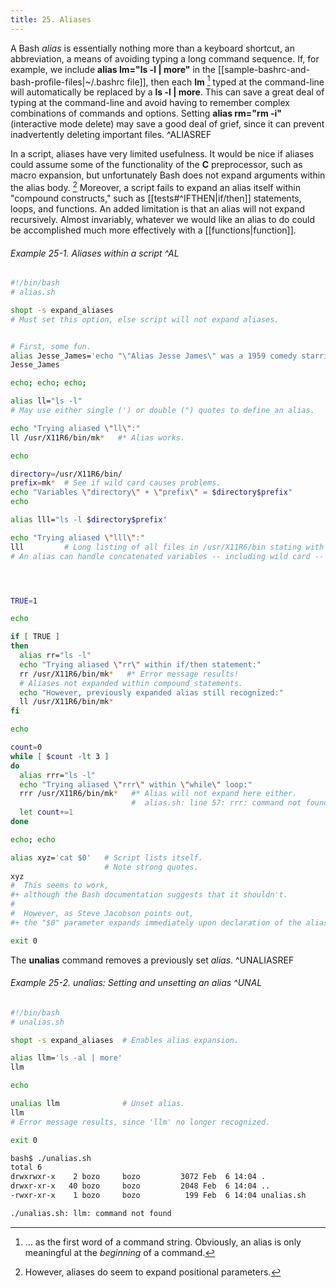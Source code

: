 ```yaml
---
title: 25. Aliases
---
```


A Bash *alias* is essentially nothing more than a keyboard shortcut, an abbreviation, a means of avoiding typing a long command sequence. If, for example, we include **alias lm="ls -l | more"** in the [[sample-bashrc-and-bash-profile-files|~/.bashrc file]], then each **lm** [^1] typed at the command-line will automatically be replaced by a **ls -l | more**. This can save a great deal of typing at the command-line and avoid having to remember complex combinations of commands and options. Setting **alias rm="rm -i"** (interactive mode delete) may save a good deal of grief, since it can prevent inadvertently deleting important files. ^ALIASREF

In a script, aliases have very limited usefulness. It would be nice if aliases could assume some of the functionality of the **C** preprocessor, such as macro expansion, but unfortunately Bash does not expand arguments within the alias body. [^2] Moreover, a script fails to expand an alias itself within "compound constructs," such as [[tests#^IFTHEN|if/then]] statements, loops, and functions. An added limitation is that an alias will not expand recursively. Almost invariably, whatever we would like an alias to do could be accomplished much more effectively with a [[functions|function]].

###### Example 25-1. Aliases within a script ^AL

```bash
#!/bin/bash
# alias.sh

shopt -s expand_aliases
# Must set this option, else script will not expand aliases.


# First, some fun.
alias Jesse_James='echo "\"Alias Jesse James\" was a 1959 comedy starring Bob Hope."'
Jesse_James

echo; echo; echo;

alias ll="ls -l"
# May use either single (') or double (") quotes to define an alias.

echo "Trying aliased \"ll\":"
ll /usr/X11R6/bin/mk*   #* Alias works.

echo

directory=/usr/X11R6/bin/
prefix=mk*  # See if wild card causes problems.
echo "Variables \"directory\" + \"prefix\" = $directory$prefix"
echo

alias lll="ls -l $directory$prefix"

echo "Trying aliased \"lll\":"
lll         # Long listing of all files in /usr/X11R6/bin stating with mk.
# An alias can handle concatenated variables -- including wild card -- o.k.




TRUE=1

echo

if [ TRUE ]
then
  alias rr="ls -l"
  echo "Trying aliased \"rr\" within if/then statement:"
  rr /usr/X11R6/bin/mk*   #* Error message results!
  # Aliases not expanded within compound statements.
  echo "However, previously expanded alias still recognized:"
  ll /usr/X11R6/bin/mk*
fi  

echo

count=0
while [ $count -lt 3 ]
do
  alias rrr="ls -l"
  echo "Trying aliased \"rrr\" within \"while\" loop:"
  rrr /usr/X11R6/bin/mk*   #* Alias will not expand here either.
                           #  alias.sh: line 57: rrr: command not found
  let count+=1
done 

echo; echo

alias xyz='cat $0'   # Script lists itself.
                     # Note strong quotes.
xyz
#  This seems to work,
#+ although the Bash documentation suggests that it shouldn't.
#
#  However, as Steve Jacobson points out,
#+ the "$0" parameter expands immediately upon declaration of the alias.

exit 0
```

The **unalias** command removes a previously set *alias*. ^UNALIASREF

###### Example 25-2. *unalias*: Setting and unsetting an alias ^UNAL

```bash
#!/bin/bash
# unalias.sh

shopt -s expand_aliases  # Enables alias expansion.

alias llm='ls -al | more'
llm

echo

unalias llm              # Unset alias.
llm
# Error message results, since 'llm' no longer recognized.

exit 0
```

```bash
bash$ ./unalias.sh
total 6
drwxrwxr-x    2 bozo     bozo         3072 Feb  6 14:04 .
drwxr-xr-x   40 bozo     bozo         2048 Feb  6 14:04 ..
-rwxr-xr-x    1 bozo     bozo          199 Feb  6 14:04 unalias.sh

./unalias.sh: llm: command not found
```

[^1]: ... as the first word of a command string. Obviously, an alias is only meaningful at the *beginning* of a command.

[^2]: However, aliases do seem to expand positional parameters.
